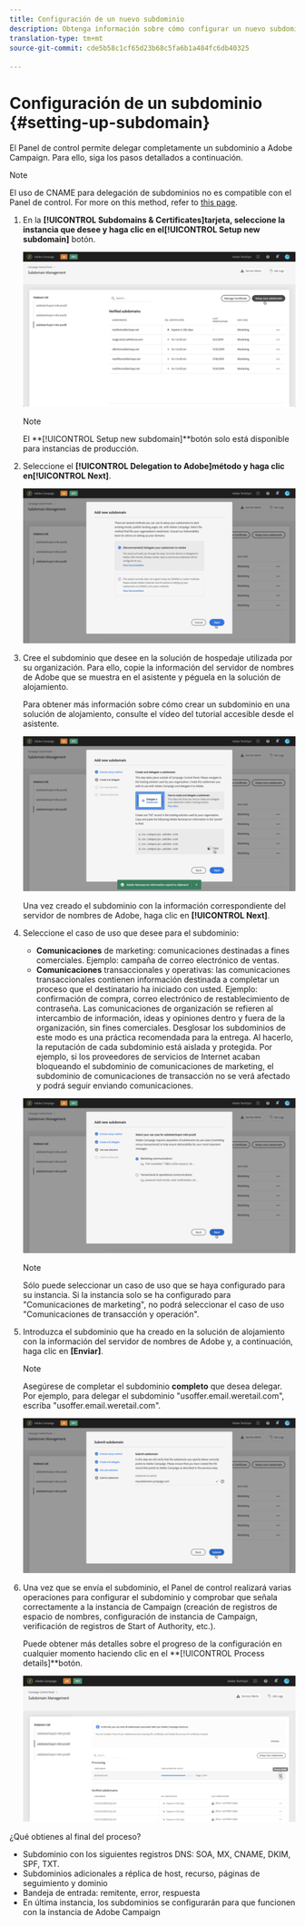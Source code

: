 ```yaml
---
title: Configuración de un nuevo subdominio
description: Obtenga información sobre cómo configurar un nuevo subdominio para las instancias de campaña
translation-type: tm+mt
source-git-commit: cde5b58c1cf65d23b68c5fa6b1a484fc6db40325

---
```



# Configuración de un subdominio {#setting-up-subdomain}

El Panel de control permite delegar completamente un subdominio a Adobe Campaign. Para ello, siga los pasos detallados a continuación.

>[!NOTE]
>
>El uso de CNAME para delegación de subdominios no es compatible con el Panel de control. For more on this method, refer to [this page](https://helpx.adobe.com/campaign/kb/domain-name-delegation.html).

1. En la **[!UICONTROL Subdomains & Certificates]**tarjeta, seleccione la instancia que desee y haga clic en el**[!UICONTROL Setup new subdomain]** botón.

   ![](assets/subdomain1.png)

   >[!NOTE]
   >
   >El **[!UICONTROL Setup new subdomain]**botón solo está disponible para instancias de producción.

1. Seleccione el **[!UICONTROL Delegation to Adobe]**método y haga clic en**[!UICONTROL Next]**.

   ![](assets/subdomain3.png)

1. Cree el subdominio que desee en la solución de hospedaje utilizada por su organización. Para ello, copie la información del servidor de nombres de Adobe que se muestra en el asistente y péguela en la solución de alojamiento.

   Para obtener más información sobre cómo crear un subdominio en una solución de alojamiento, consulte el vídeo del tutorial accesible desde el asistente.

   ![](assets/subdomain4.png)

   Una vez creado el subdominio con la información correspondiente del servidor de nombres de Adobe, haga clic en **[!UICONTROL Next]**.

1. Seleccione el caso de uso que desee para el subdominio:

   * **Comunicaciones** de marketing: comunicaciones destinadas a fines comerciales. Ejemplo: campaña de correo electrónico de ventas.
   * **Comunicaciones** transaccionales y operativas: las comunicaciones transaccionales contienen información destinada a completar un proceso que el destinatario ha iniciado con usted. Ejemplo: confirmación de compra, correo electrónico de restablecimiento de contraseña. Las comunicaciones de organización se refieren al intercambio de información, ideas y opiniones dentro y fuera de la organización, sin fines comerciales.
   Desglosar los subdominios de este modo es una práctica recomendada para la entrega. Al hacerlo, la reputación de cada subdominio está aislada y protegida. Por ejemplo, si los proveedores de servicios de Internet acaban bloqueando el subdominio de comunicaciones de marketing, el subdominio de comunicaciones de transacción no se verá afectado y podrá seguir enviando comunicaciones.

   ![](assets/subdomain5.png)

   >[!NOTE]
   >
   >Sólo puede seleccionar un caso de uso que se haya configurado para su instancia. Si la instancia solo se ha configurado para &quot;Comunicaciones de marketing&quot;, no podrá seleccionar el caso de uso &quot;Comunicaciones de transacción y operación&quot;.

1. Introduzca el subdominio que ha creado en la solución de alojamiento con la información del servidor de nombres de Adobe y, a continuación, haga clic en **[Enviar]**.

   >[!NOTE]
   >
   > Asegúrese de completar el subdominio **completo** que desea delegar. Por ejemplo, para delegar el subdominio &quot;usoffer.email.weretail.com&quot;, escriba &quot;usoffer.email.weretail.com&quot;.

   ![](assets/subdomain6.png)

1. Una vez que se envía el subdominio, el Panel de control realizará varias operaciones para configurar el subdominio y comprobar que señala correctamente a la instancia de Campaign (creación de registros de espacio de nombres, configuración de instancia de Campaign, verificación de registros de Start of Authority, etc.).

   Puede obtener más detalles sobre el progreso de la configuración en cualquier momento haciendo clic en el **[!UICONTROL Process details]**botón.

   ![](assets/subdomain7.png)

¿Qué obtienes al final del proceso?
* Subdominio con los siguientes registros DNS: SOA, MX, CNAME, DKIM, SPF, TXT.
* Subdominios adicionales a réplica de host, recurso, páginas de seguimiento y dominio
* Bandeja de entrada: remitente, error, respuesta
* En última instancia, los subdominios se configurarán para que funcionen con la instancia de Adobe Campaign
